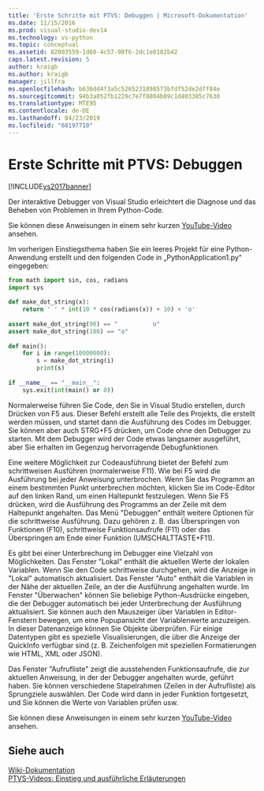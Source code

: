 ```yaml
---
title: 'Erste Schritte mit PTVS: Debuggen | Microsoft-Dokumentation'
ms.date: 11/15/2016
ms.prod: visual-studio-dev14
ms.technology: vs-python
ms.topic: conceptual
ms.assetid: 82803559-1d60-4c57-98fb-2dc1e0182b42
caps.latest.revision: 5
author: kraigb
ms.author: kraigb
manager: jillfra
ms.openlocfilehash: b636dd4f3a5c5265231898573bfdf52de2dff84e
ms.sourcegitcommit: 94b3a052fb1229c7e7f8804b09c1d403385c7630
ms.translationtype: MTE95
ms.contentlocale: de-DE
ms.lasthandoff: 04/23/2019
ms.locfileid: "68197710"
---
```

# <a name="getting-started-with-ptvs-debugging"></a>Erste Schritte mit PTVS: Debuggen
[!INCLUDE[vs2017banner](../includes/vs2017banner.md)]

Der interaktive Debugger von Visual Studio erleichtert die Diagnose und das Beheben von Problemen in Ihrem Python-Code.  
  
 Sie können diese Anweisungen in einem sehr kurzen [YouTube-Video](https://www.youtube.com/watch?v=bO7wpzgy74A&list=PLReL099Y5nRdLgGAdrb_YeTdEnd23s6Ff&index=4) ansehen.  
  
 Im vorherigen Einstiegsthema haben Sie ein leeres Projekt für eine Python-Anwendung erstellt und den folgenden Code in „PythonApplication1.py“ eingegeben:  
  
```python  
from math import sin, cos, radians  
import sys  
  
def make_dot_string(x):  
    return ' ' * int(10 * cos(radians(x)) + 10) + 'o'  
  
assert make_dot_string(90) == "          o"  
assert make_dot_string(180) == "o"  
  
def main():  
    for i in range(10000000):  
        s = make_dot_string(i)  
        print(s)  
  
if __name__ == "__main__":  
    sys.exit(int(main() or 0))  
```  
  
 Normalerweise führen Sie Code, den Sie in Visual Studio erstellen, durch Drücken von F5 aus.  Dieser Befehl erstellt alle Teile des Projekts, die erstellt werden müssen, und startet dann die Ausführung des Codes im Debugger.  Sie können aber auch STRG+F5 drücken, um Code ohne den Debugger zu starten.  Mit dem Debugger wird der Code etwas langsamer ausgeführt, aber Sie erhalten im Gegenzug hervorragende Debugfunktionen.  
  
 Eine weitere Möglichkeit zur Codeausführung bietet der Befehl zum schrittweisen Ausführen (normalerweise F11).  Wie bei F5 wird die Ausführung bei jeder Anweisung unterbrochen.  Wenn Sie das Programm an einem bestimmten Punkt unterbrechen möchten, klicken Sie im Code-Editor auf den linken Rand, um einen Haltepunkt festzulegen.  Wenn Sie F5 drücken, wird die Ausführung des Programms an der Zeile mit dem Haltepunkt angehalten.  Das Menü "Debuggen" enthält weitere Optionen für die schrittweise Ausführung. Dazu gehören z. B. das Überspringen von Funktionen (F10), schrittweise Funktionsaufrufe (F11) oder das Überspringen am Ende einer Funktion (UMSCHALTTASTE+F11).  
  
 Es gibt bei einer Unterbrechung im Debugger eine Vielzahl von Möglichkeiten.  Das Fenster "Lokal" enthält die aktuellen Werte der lokalen Variablen.  Wenn Sie den Code schrittweise durchgehen, wird die Anzeige in "Lokal" automatisch aktualisiert.  Das Fenster "Auto" enthält die Variablen in der Nähe der aktuellen Zeile, an der die Ausführung angehalten wurde.  Im Fenster "Überwachen" können Sie beliebige Python-Ausdrücke eingeben, die der Debugger automatisch bei jeder Unterbrechung der Ausführung aktualisiert.  Sie können auch den Mauszeiger über Variablen in Editor-Fenstern bewegen, um eine Popupansicht der Variablenwerte anzuzeigen. In dieser Datenanzeige können Sie Objekte überprüfen.  Für einige Datentypen gibt es spezielle Visualisierungen, die über die Anzeige der QuickInfo verfügbar sind (z. B. Zeichenfolgen mit speziellen Formatierungen wie HTML, XML oder JSON).  
  
 Das Fenster "Aufrufliste" zeigt die ausstehenden Funktionsaufrufe, die zur aktuellen Anweisung, in der der Debugger angehalten wurde, geführt haben.  Sie können verschiedene Stapelrahmen (Zeilen in der Aufrufliste) als Sprungziele auswählen. Der Code wird dann in jeder Funktion fortgesetzt, und Sie können die Werte von Variablen prüfen usw.  
  
 Sie können diese Anweisungen in einem sehr kurzen [YouTube-Video](https://www.youtube.com/watch?v=bO7wpzgy74A&list=PLReL099Y5nRdLgGAdrb_YeTdEnd23s6Ff&index=4) ansehen.  
  
## <a name="see-also"></a>Siehe auch  
 [Wiki-Dokumentation](https://github.com/Microsoft/PTVS/wiki/Debugging)   
 [PTVS-Videos: Einstieg und ausführliche Erläuterungen](https://www.youtube.com/playlist?list=PLReL099Y5nRdLgGAdrb_YeTdEnd23s6Ff)
